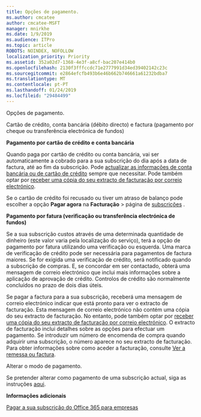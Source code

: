```yaml
---
title: Opções de pagamento.
ms.author: cmcatee
author: cmcatee-MSFT
manager: mnirkhe
ms.date: 1/9/2019
ms.audience: ITPro
ms.topic: article
ROBOTS: NOINDEX, NOFOLLOW
localization_priority: Priority
ms.assetid: 352a02d7-1368-4e3f-a8cf-bac207e414b0
ms.openlocfilehash: 2130f3fffccdc71e2777991d34ed39402142c23c
ms.sourcegitcommit: e2864efcfb493b6e46b662b746661a61232bdba7
ms.translationtype: MT
ms.contentlocale: pt-PT
ms.lasthandoff: 01/24/2019
ms.locfileid: "29484499"
---
```

 Opções de pagamento.
  
Cartão de crédito, conta bancária (débito directo) e factura (pagamento por cheque ou transferência electrónica de fundos)
  
 **Pagamento por cartão de crédito e conta bancária**
  
Quando paga por cartão de crédito ou conta bancária, vai ser automaticamente a cobrado para a sua subscrição do dia após a data de factura, até ao fim da subscrição. Pode [actualizar as informações de conta bancária ou de cartão de crédito](https://docs.microsoft.com/en-us/office365/admin/subscriptions-and-billing/add-update-or-remove-credit-card-or-bank-account?view=o365-worldwide) sempre que necessitar. Pode também optar por [receber uma cópia do seu extracto de facturação por correio electrónico](https://docs.microsoft.com/en-us/office365/admin/subscriptions-and-billing/pay-for-your-subscription?view=o365-worldwide#receive-a-copy-of-your-billing-statement-in-email).
  
Se o cartão de crédito foi recusado ou tiver um atraso de balanço pode escolher a opção **Pagar agora** na **Facturação** \> página de [subscrições](https://portal.office.com/adminportal/home#/subscriptions) . 
  
 **Pagamento por fatura (verificação ou transferência electrónica de fundos)**
  
Se a sua subscrição custos através de uma determinada quantidade de dinheiro (este valor varia pela localização do serviço), terá a opção de pagamento por fatura utilizando uma verificação ou esquerda. Uma marca de verificação de crédito pode ser necessária para pagamentos de factura maiores. Se for exigida uma verificação de crédito, será notificado quando a subscrição de compras. E, se concordar em ser contactado, obterá uma mensagem de correio electrónico que inclui mais informações sobre a aplicação de aprovação de crédito. Controlos de crédito são normalmente concluídos no prazo de dois dias úteis.
  
Se pagar a factura para a sua subscrição, receberá uma mensagem de correio electrónico indicar que está pronto para ver o extracto de facturação. Esta mensagem de correio electrónico não contém uma cópia do seu extracto de facturação. No entanto, pode também optar por [receber uma cópia do seu extracto de facturação por correio electrónico](https://docs.microsoft.com/en-us/office365/admin/subscriptions-and-billing/pay-for-your-subscription?view=o365-worldwide#receive-a-copy-of-your-billing-statement-in-email). O extracto de facturação inclui detalhes sobre as opções para efectuar um pagamento. Se introduzir um número de encomenda de compra quando adquirir uma subscrição, o número aparece no seu extracto de facturação. Para obter informações sobre como aceder a facturação, consulte [Ver a remessa ou factura](https://docs.microsoft.com/en-us/office365/admin/subscriptions-and-billing/view-your-bill-or-invoice?view=o365-worldwide).
  
 Alterar o modo de pagamento.
  
Se pretender alterar como pagamento de uma subscrição actual, siga as instruções [aqui](https://docs.microsoft.com/en-us/office365/admin/subscriptions-and-billing/change-payment-method?view=o365-worldwide).
  
 **Informações adicionais**
  
[Pagar a sua subscrição do Office 365 para empresas](https://docs.microsoft.com/en-us/office365/admin/subscriptions-and-billing/pay-for-your-subscription?view=o365-worldwide)
  

